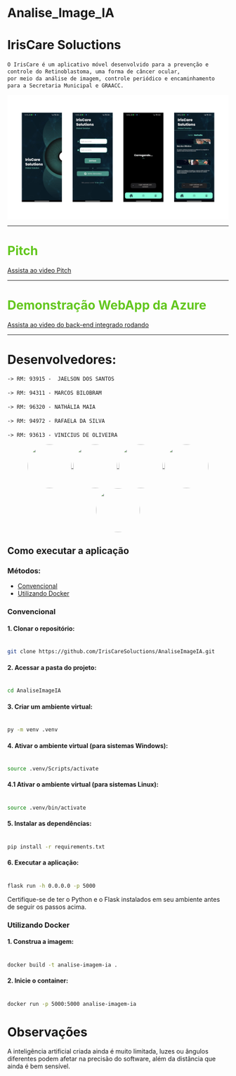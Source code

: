 # Analise_Image_IA

# IrisCare Soluctions

    O IrisCare é um aplicativo móvel desenvolvido para a prevenção e controle do Retinoblastoma, uma forma de câncer ocular, 
    por meio da análise de imagem, controle periódico e encaminhamento para a Secretaria Municipal e GRAACC.


<img align="center" src="https://github.com/IrisCareSoluctions/HybridMobile/blob/main/assets/evidencia4.png" />

----
# <span style="color: #63C71F;">Pitch</span>

[Assista ao video Pitch](https://youtu.be/0_QOPCaIbMc)

----

# <span style="color: #63C71F;">Demonstração WebApp da Azure </span>

[Assista ao video do back-end integrado rodando](https://www.youtube.com/watch?v=kX0do_P3T9E)

---

# Desenvolvedores:

    -> RM: 93915 -  JAELSON DOS SANTOS

    -> RM: 94311 - MARCOS BILOBRAM

    -> RM: 96320 - NATHÁLIA MAIA

    -> RM: 94972 - RAFAELA DA SILVA

    -> RM: 93613 - VINICIUS DE OLIVEIRA



<div align="center"> 
    <a href="https://github.com/JaelsonJonas">
        <img align="center" height="100" width="100" style="border-radius: 50%;" src="https://avatars.githubusercontent.com/u/101295166?v=4" />
    </a>
    <a href="https://github.com/marcosbilobram">
        <img align="center" height="100" width="100" style="border-radius: 50%;" src="https://avatars.githubusercontent.com/u/92834827?v=4" />
    </a>
    <a href="https://github.com/natmaia">
        <img align="center" height="100" width="100" style="border-radius: 50%;" src="https://avatars.githubusercontent.com/u/105464103?s=96&v=4" />
    </a>
    <a href="https://github.com/gsrafaela">
        <img align="center" height="100" width="100" style="border-radius: 50%;" src="https://avatars.githubusercontent.com/u/99452621?v=4" />
    </a>
    <a href="https://github.com/ViniOlr">
        <img align="center" height="100" width="100" style="border-radius: 50%;" src="https://avatars.githubusercontent.com/u/81593244?v=4" />
    </a>
</div>


## Como executar a aplicação

### Métodos:

- [Convencional](#convencional)
- [Utilizando Docker](#utilizando-docker)

### Convencional

#### 1. Clonar o repositório:

```bash

git clone https://github.com/IrisCareSoluctions/AnaliseImageIA.git

```
#### 2. Acessar a pasta do projeto:

```bash

cd AnaliseImageIA

```


#### 3. Criar um ambiente virtual:

```bash

py -m venv .venv

```

#### 4. Ativar o ambiente virtual (para sistemas Windows):

```bash

source .venv/Scripts/activate

```

#### 4.1 Ativar o ambiente virtual (para sistemas Linux):

```bash

source .venv/bin/activate

```

#### 5. Instalar as dependências:

```bash

pip install -r requirements.txt

```


#### 6. Executar a aplicação:

```bash

flask run -h 0.0.0.0 -p 5000

```

Certifique-se de ter o Python e o Flask instalados em seu ambiente antes de seguir os passos acima.

### Utilizando Docker

#### 1. Construa a imagem:

```bash

docker build -t analise-imagem-ia .

```

#### 2. Inicie o container:

```bash

docker run -p 5000:5000 analise-imagem-ia

```

# Observações

A inteligência artificial criada ainda é muito limitada, luzes ou ângulos diferentes podem afetar na precisão do software, além da distância que ainda é bem sensível.
